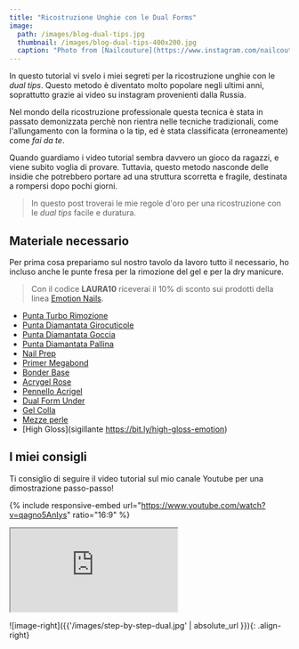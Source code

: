 ```yaml
---
title: "Ricostruzione Unghie con le Dual Forms"
image: 
  path: /images/blog-dual-tips.jpg
  thumbnail: /images/blog-dual-tips-400x200.jpg
  caption: "Photo from [Nailcouture](https://www.instagram.com/nailcoutureitalia/)"
---
```


In questo tutorial vi svelo i miei segreti per la ricostruzione unghie con le *dual tips*. Questo metodo è diventato molto popolare negli ultimi anni, soprattutto grazie ai video su instagram provenienti dalla Russia.

Nel mondo della ricostruzione professionale questa tecnica è stata in passato demonizzata perchè non rientra nelle tecniche tradizionali, come l'allungamento con la formina o la tip, ed è stata classificata (erroneamente) come *fai da te*.

Quando guardiamo i video tutorial sembra davvero un gioco da ragazzi, e viene subito voglia di provare. Tuttavia, questo metodo nasconde delle insidie che potrebbero portare ad una struttura scorretta e fragile, destinata a rompersi dopo pochi giorni. 

> In questo post troverai le mie regole d'oro per una ricostruzione con le *dual tips* facile e duratura. 


## Materiale necessario
Per prima cosa prepariamo sul nostro tavolo da lavoro tutto il necessario, ho incluso anche le punte fresa per la rimozione del gel e per la dry manicure. 

> Con il codice **LAURA10** riceverai il 10% di sconto sui prodotti della linea [Emotion Nails](https://bit.ly/emotion-nails).

* [Punta Turbo Rimozione](https://bit.ly/punta-tubo)  
* [Punta Diamantata Girocuticole](https://bit.ly/punta-girocuticole-emotion)
* [Punta Diamantata Goccia](https://bit.ly/punta-goccia-emotion) 
* [Punta Diamantata Pallina](https://bit.ly/punta-sfera-emotion)
* [Nail Prep](https://bit.ly/nail-prep-emotion) 
* [Primer Megabond](https://bit.ly/megabond)
* [Bonder Base](https://bit.ly/base-bonder) 
* [Acrygel Rose](https://bit.ly/acristyle-rose)
* [Pennello Acrigel](https://bit.ly/pennello-acrygel) 
* [Dual Form Under](https://bit.ly/dual-form-under)
* [Gel Colla](https://bit.ly/emotion-gel-colla)
* [Mezze perle](https://bit.ly/emotion-mezze-perle)
* [High Gloss](sigillante https://bit.ly/high-gloss-emotion)

## I miei consigli

Ti consiglio di seguire il video tutorial sul mio canale Youtube per una dimostrazione passo-passo!

{% include responsive-embed url="https://www.youtube.com/watch?v=qagno5AnIys" ratio="16:9" %}

<!-- 16:9 aspect ratio -->
<div class="responsive-embed responsive-embed-16by9">
  <iframe class="responsive-embed-item" src="https://www.youtube.com/watch?v=qagno5AnIys"></iframe>
</div>

![image-right]({{'/images/step-by-step-dual.jpg' | absolute_url }}){: .align-right}
